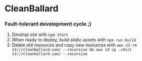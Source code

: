 # CleanBallard

### Fault-tolerant development cycle ;)
1. Develop site with `npm start`
1. When ready to deploy, build static assets with `npm run build`
1. Delete old resources and copy new resources with `aws s3 rm s3://cleanballard.com/ --recursive && aws s3 cp ./dist s3://cleanballard.com/ --recursive`
